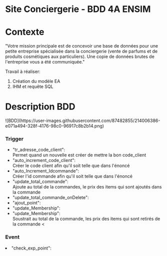 # Site Conciergerie - BDD 4A ENSIM

<h1>Contexte</h1>

"Votre mission principale est de concevoir une base de données pour une petite entreprise spécialisée dans la conciergerie (vente de parfums et de produits cosmétiques aux particuliers).
Une copie de données brutes de l'entreprise vous a été communiquée."

Travail à réaliser:
<ol>
<li>Création du modèle EA</li>
<li>IHM et requête SQL</li>
</ol>

<h1>Description BDD</h1>
![BDD](https://user-images.githubusercontent.com/87482855/214006386-e071a494-328f-4176-98c0-96917c8b2b14.png)
<h3>Trigger</h3>

<ul>
<li>"tr_adresse_code_client": 



</li>
Permet quand un nouvelle est créer de mettre la bon code_client
<li>"auto_increment_code_client":


</li>
Créer le code client afin qu'il soit telle que dans l'énoncé

<li>"auto_Increment_Idcommande":


</li>
Créer l'id commande afin qu'il soit telle que dans l'énoncé


<li>"update_total_commande":


</li>
Ajoute  au total de la commandes, le prix des items qui sont ajoutés dans la commande



<li>"update_total_commande_onDelete":


</li>
<li>"ajout_point":


</li>
<li>"update_Membership":


</li>
<li>"update_Membership":


</li>
Soustrait au total de la commande, les prix des items qui sont retirés de la commande
<

</ul>



<h3>Event</h3>

<li>"check_exp_point":


</li>

